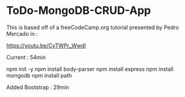 # ToDo-MongoDB-CRUD-App

This is based off of a freeCodeCamp.org tutorial presented by Pedro Mercado in :

https://youtu.be/CyTWPr_WwdI

Current : 54min

 npm init -y
 npm install body-parser
 npm install express
 npm install mongodb
 npm install path


 Added Bootstrap : 29min





